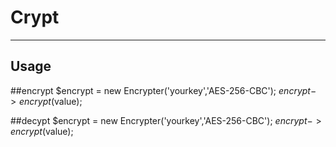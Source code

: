 # Crypt
---
Usage
---
##encrypt
$encrypt = new Encrypter('yourkey','AES-256-CBC');
$encrypt->encrypt($value);

##decypt
$encrypt = new Encrypter('yourkey','AES-256-CBC');
$encrypt->encrypt($value);
